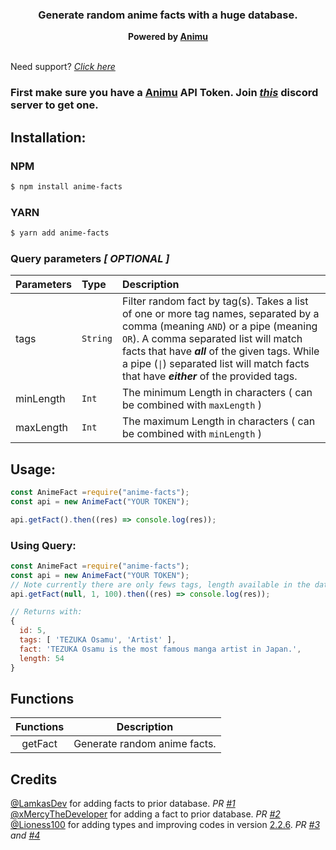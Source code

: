 <h3 align="center"><strong>Generate random anime facts with a huge database.</strong></h3>
<center><strong>Powered by <a href="https://animu.ml" target="_blank">Animu</a></strong></center>
<br>

Need support? _[Click here](https://discord.gg/yyW389c)_

### First make sure you have a [Animu](https://animu.ml) API Token. Join _[this](https://discord.gg/yyW389c)_ discord server to get one.

## Installation:

### NPM

```bash
$ npm install anime-facts
```

### YARN

```bash
$ yarn add anime-facts
```

### Query parameters _[ OPTIONAL ]_

| Parameters     | Type     | Description                                                                                                                                                                                                                                                                                                         |
| :-------- | :------- | :------------------------------------------------------------------------------------------------------------------------------------------------------------------------------------------------------------------------------------------------------------------------------------------------------------------ |
| tags      | `String` | Filter random fact by tag(s). Takes a list of one or more tag names, separated by a comma (meaning `AND`) or a pipe (meaning `OR`). A comma separated list will match facts that have **_all_** of the given tags. While a pipe (`\|`) separated list will match facts that have **_either_** of the provided tags.|                                                                                                          |
| minLength | `Int`    | The minimum Length in characters ( can be combined with `maxLength` )               |                                          |
| maxLength | `Int`    | The maximum Length in characters ( can be combined with `minLength` )   |                                                                                                                                                                                        

## Usage:


```javascript
const AnimeFact =require("anime-facts");
const api = new AnimeFact("YOUR TOKEN");

api.getFact().then((res) => console.log(res));
```
### Using Query:
```javascript
const AnimeFact =require("anime-facts");
const api = new AnimeFact("YOUR TOKEN");
// Note currently there are only fews tags, length available in the database. So, it might return the same data multiple times.
api.getFact(null, 1, 100).then((res) => console.log(res));

// Returns with:
{
  id: 5,
  tags: [ 'TEZUKA Osamu', 'Artist' ],
  fact: 'TEZUKA Osamu is the most famous manga artist in Japan.',
  length: 54
}
```

## Functions
| **Functions** | **Description**              |
| :-----------: | ---------------------------- |
|    getFact    | Generate random anime facts. |  

## Credits
[@LamkasDev](https://github.com/LamkasDev) for adding facts to prior database. _PR [#1](https://github.com/notkyoyo/anime-facts/pull/1)_\
[@xMercyTheDeveloper](https://github.com/xMercyTheDeveloper) for adding a fact to prior database. _PR [#2](https://github.com/notkyoyo/anime-facts/pull/2)_\
[@Lioness100](https://github.com/Lioness100) for adding types and improving codes in version [2.2.6](https://www.npmjs.com/package/anime-facts/v/2.2.6). _PR [#3](https://github.com/notkyoyo/anime-facts/pull/3) and [#4](https://github.com/notkyoyo/anime-facts/pull/4)_
